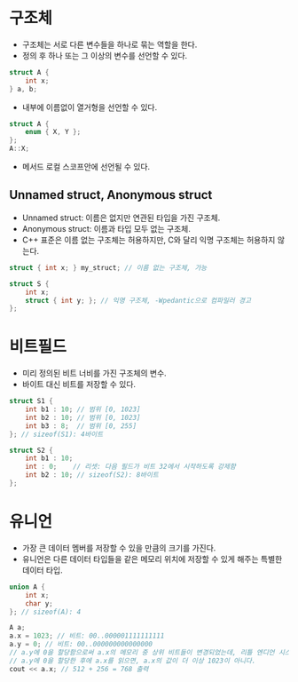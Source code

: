 # 구조체

- 구조체는 서로 다른 변수들을 하나로 묶는 역할을 한다.
- 정의 후 하나 또는 그 이상의 변수를 선언할 수 있다.
```cpp
struct A { 
    int x;
} a, b;
```

- 내부에 이름없이 열거형을 선언할 수 있다.
```cpp
struct A {
    enum { X, Y };
}; 
A::X;
```

- 메서드 로컬 스코프안에 선언될 수 있다.

## Unnamed struct, Anonymous struct
- Unnamed struct: 이름은 없지만 연관된 타입을 가진 구조체.
- Anonymous struct: 이름과 타입 모두 없는 구조체.
- C++ 표준은 이름 없는 구조체는 허용하지만, C와 달리 익명 구조체는 허용하지 않는다.

```cpp
struct { int x; } my_struct; // 이름 없는 구조체, 가능

struct S { 
    int x;
    struct { int y; }; // 익명 구조체, -Wpedantic으로 컴파일러 경고
};
```

# 비트필드
- 미리 정의된 비트 너비를 가진 구조체의 변수.
- 바이트 대신 비트를 저장할 수 있다.
```cpp
struct S1 {
    int b1 : 10; // 범위 [0, 1023]
    int b2 : 10; // 범위 [0, 1023]
    int b3 : 8;  // 범위 [0, 255]
}; // sizeof(S1): 4바이트

struct S2 {
    int b1 : 10;
    int : 0;    // 리셋: 다음 필드가 비트 32에서 시작하도록 강제함
    int b2 : 10; // sizeof(S2): 8바이트
};
```

# 유니언
- 가장 큰 데이터 멤버를 저장할 수 있을 만큼의 크기를 가진다.
- 유니언은 다른 데이터 타입들을 같은 메모리 위치에 저장할 수 있게 해주는 특별한 데이터 타입.

```cpp
union A { 
    int x;
    char y; 
}; // sizeof(A): 4

A a;
a.x = 1023; // 비트: 00..000001111111111
a.y = 0; // 비트: 00..000000000000000
// a.y에 0을 할당함으로써 a.x의 메모리 중 상위 비트들이 변경되었는데, 리틀 엔디언 시스템에서는 낮은 메모리 주소에 낮은 숫자 비트가 매핑된다.
// a.y에 0을 할당한 후에 a.x를 읽으면, a.x의 값이 더 이상 1023이 아니다.
cout << a.x; // 512 + 256 = 768 출력
```